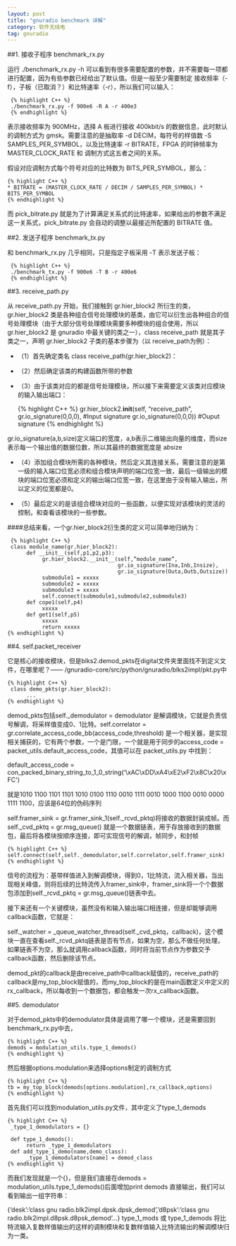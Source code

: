 ```yaml
---
layout: post
title: "gnuradio benchmark 详解"
category: 软件无线电
tag: gnuradio
---
```


##1. 接收子程序 benchmark_rx.py


运行 ./benchmark_rx.py -h 可以看到有很多需要配置的参数，并不需要每一项都进行配置，因为有些参数已经给出了默认值。但是一般至少需要制定 接收频率（-f），子板（已取消？）和比特速率（-r），所以我们可以输入：


     {% highlight C++ %}
     ./benchmark_rx.py -f 900e6 -R A -r 400e3
     {% endhighlight %}


表示接收频率为 900MHz，选择 A 板进行接收 400kbit/s 的数据信息，此时默认的调制方式为 gmsk。需要注意的是抽取率 -d DECIM，每符号的样值数 -S SAMPLES_PER_SYMBOL，以及比特速率 -r BITRATE，FPGA 的时钟频率为 MASTER_CLOCK_RATE 和 调制方式这五者之间的关系。


假设对应调制方式每个符号对应的比特数为 BITS_PER_SYMBOL，那么：

	{% highlight C++ %}
    * BITRATE = (MASTER_CLOCK_RATE / DECIM / SAMPLES_PER_SYMBOL) * BITS_PER_SYMBOL
    {% endhighlight %}


而 pick_bitrate.py 就是为了计算满足关系式的比特速率，如果给出的参数不满足这一关系式，pick_bitrate.py 会自动的调整以最接近所配置的 BITRATE 值。


##2. 发送子程序 benchmark_tx.py

     
和 benchmark_rx.py 几乎相同，只是指定子板采用 -T 表示发送子板：


     {% highlight C++ %}
     ./benchmark_tx.py -f 900e6 -T B -r 400e6
     {% endhighlight %}


##3. receive_path.py


从 receive_path.py 开始，我们接触到 gr.hier_block2 所衍生的类，gr.hier_block2 类是各种组合信号处理模块的基类，由它可以衍生出各种组合的信号处理模块（由于大部分信号处理模块需要多种模块的组合使用，所以 gr.hier_block2 是 gnuradio 中最关键的类之一），class receive_path 就是其子类之一，声明 gr.hier_block2 子类的基本步骤为（以 receive_path为例）：


* （1）首先确定类名 class receive_path(gr.hier_block2)：


* （2）然后确定该类的构建函数所带的参数


* （3）由于该类对应的都是信号处理模块，所以接下来需要定义该类对应模块的输入输出端口：


     {% highlight C++ %}
     gr.hier_block2.__init__(self, “receive_path”,    
                           gr.io_signature(0,0,0), #Input signature
                           gr.io_signature(0,0,0)) #Ouput signature
     {% endhighlight %}


gr.io_signature(a,b,size)定义端口的宽度，a,b表示二维输出向量的维度，而size表示每一个输出值的数据位数，所以其最终的数据宽度是 a*b*size


* （4）添加组合模块所需的各种模块，然后定义其连接关系，需要注意的是第一级的输入端口位宽必须和组合模块声明的端口位宽一致，最后一级输出的模块的端口位宽必须和定义的输出端口位宽一致，在这里由于没有输入输出，所以定义的位宽都是0。


* （5）最后定义的是该组合模块对应的一些函数，以便实现对该模块的灵活的控制，和查看该模块的一些参数。


####总结来看，一个gr.hier_block2衍生类的定义可以简单地归纳为：


     {% highlight C++ %}
     class module_name(gr.hier_block2):
          def __init__(self,p1,p2,p3):
               gr.hier_block2.__init__(self,”module_name”,
                                       gr.io_signature(Ina,Inb,Insize),
                                       gr.io_signature(Outa,Outb,Outsize))
               submodule1 = xxxxx
               submodule2 = xxxxx
               submodule3 = xxxxx
               self.connect(submodule1,submodule2,submodule3)
          def cope1(self,p4)
               xxxxx
          def get1(self,p5)
               xxxxx
               return xxxxx
    {% endhighlight %}


##4. self.packet_receiver


它是核心的接收模块，但是blks2.demod_pkts在digital文件夹里面找不到定义文件，在哪里呢？—— /gnuradio-core/src/python/gnuradio/blks2impl/pkt.py中


    {% highlight C++ %}
     class demo_pkts(gr.hier_block2):
          ...
    {% endhighlight %}


demod_pkts包括self._demodulator = demodulator 是解调模块，它就是负责信号解调，将采样值变成0、1比特。self.correlator = gr.correlate_access_code_bb(access_code,threshold) 是一个相关器，是实现相关捕获的，它有两个参数，一个是门限，一个就是用于同步的access_code = packet_utils.default_access_code，其值可以在 packet_utils.py 中找到：


default_access_code = con_packed_binary_string_to_1_0_string(‘\xAC\xDD\xA4\xE2\xF2\x8C\x20\xFC')

就是1010 1100 1101 1101 1010 0100 1110 0010 1111 0010 1000 1100 0010 0000 1111 1100，应该是64位的伪码序列


self.framer_sink = gr.framer_sink_1(self._rcvd_pktq)将接收的数据封装成帧。而self._cvd_pktq = gr.msg_queue() 就是一个数据链表，用于存放接收到的数据包，最后将各模块按顺序连接，即可实现信号的解调，帧同步，和封帧


    {% highlight C++ %}
	self.connect(self,self._demodulator,self.correlator,self.framer_sink)
	{% endhighlight %}


信号的流程为：基带样值进入到解调模块，得到0，1比特流，流入相关器，当出现相关峰值，则将后续的比特流传入framer_sink中，framer_sink将一个个数据包添加到self._rcvd_pktq = gr.msg_queue()链表中去。
     

接下来还有一个关键模块，虽然没有和输入输出端口相连接，但是却能够调用callback函数，它就是：


self._watcher = _queue_watcher_thread(self._cvd_pktq，callback)，这个模块一直在查看self._rcvd_pktq链表是否有节点，如果为空，那么不做任何处理，如果链表不为空，那么就调用callback函数，同时将当前节点作为参数交予callback函数，然后删除该节点。


demod_pkt的callback是由receive_path中callback赋值的，receive_path的callback是my_top_block赋值的，而my_top_block的是在main函数定义中定义的rx_callback，所以每收到一个数据包，都会触发一次rx_callback函数。


##5. demodulator


对于demod_pkts中的demodulator具体是调用了哪一个模块，还是需要回到benchmark_rx.py中去，


	{% highlight C++ %}
    demods = modulation_utils.type_1_demods()
    {% endhighlight %}


然后根据options.modulation来选择options制定的调制方式


	{% highlight C++ %}
    tb = my_top_block(demods[options.modulation],rx_callback,options)
    {% endhighlight %}


首先我们可以找到modulation_utils.py文件，其中定义了type_1_demods


    {% highlight C++ %}
     _type_1_demodulators = {}

     def type_1_demods():
          return _type_1_demodulators
     def add_type_1_demo(name,demo_class):
          _type_1_demodulators[name] = demod_class
    {% endhighlight %}


而我们发现就是一个{}，但是我们直接在demods = modulation_utils.type_1_demods()后面增加print demods 直接输出，我们可以看到输出一组字符串：


{‘desk’:’class gnu radio.blk2impl.dpsk.dpsk_demod’,’d8psk’:’class gnu radio.blk2impl.d8psk.d8psk_demod’...}
     type_1_mods 或 type_1_demods 将比特流输入复数样值输出的这样的调制模块和复数样值输入比特流输出的解调模块归为一类。

